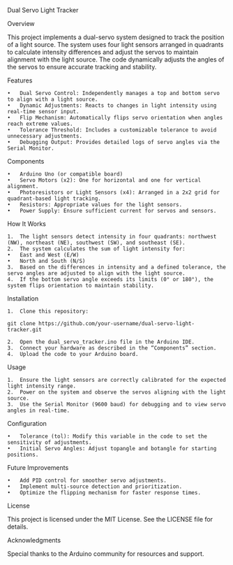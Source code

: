 Dual Servo Light Tracker

Overview

This project implements a dual-servo system designed to track the position of a light source. The system uses four light sensors arranged in quadrants to calculate intensity differences and adjust the servos to maintain alignment with the light source. The code dynamically adjusts the angles of the servos to ensure accurate tracking and stability.

Features

	•	Dual Servo Control: Independently manages a top and bottom servo to align with a light source.
	•	Dynamic Adjustments: Reacts to changes in light intensity using real-time sensor input.
	•	Flip Mechanism: Automatically flips servo orientation when angles reach extreme values.
	•	Tolerance Threshold: Includes a customizable tolerance to avoid unnecessary adjustments.
	•	Debugging Output: Provides detailed logs of servo angles via the Serial Monitor.

Components

	•	Arduino Uno (or compatible board)
	•	Servo Motors (x2): One for horizontal and one for vertical alignment.
	•	Photoresistors or Light Sensors (x4): Arranged in a 2x2 grid for quadrant-based light tracking.
	•	Resistors: Appropriate values for the light sensors.
	•	Power Supply: Ensure sufficient current for servos and sensors.

How It Works

	1.	The light sensors detect intensity in four quadrants: northwest (NW), northeast (NE), southwest (SW), and southeast (SE).
	2.	The system calculates the sum of light intensity for:
	•	East and West (E/W)
	•	North and South (N/S)
	3.	Based on the differences in intensity and a defined tolerance, the servo angles are adjusted to align with the light source.
	4.	If the bottom servo angle exceeds its limits (0° or 180°), the system flips orientation to maintain stability.

Installation

	1.	Clone this repository:
 ```git clone https://github.com/your-username/dual-servo-light-tracker.git```
 
	2.	Open the dual_servo_tracker.ino file in the Arduino IDE.
	3.	Connect your hardware as described in the “Components” section.
	4.	Upload the code to your Arduino board.

Usage

	1.	Ensure the light sensors are correctly calibrated for the expected light intensity range.
	2.	Power on the system and observe the servos aligning with the light source.
	3.	Use the Serial Monitor (9600 baud) for debugging and to view servo angles in real-time.

Configuration

	•	Tolerance (tol): Modify this variable in the code to set the sensitivity of adjustments.
	•	Initial Servo Angles: Adjust topangle and botangle for starting positions.

Future Improvements

	•	Add PID control for smoother servo adjustments.
	•	Implement multi-source detection and prioritization.
	•	Optimize the flipping mechanism for faster response times.

License

This project is licensed under the MIT License. See the LICENSE file for details.

Acknowledgments

Special thanks to the Arduino community for resources and support.
